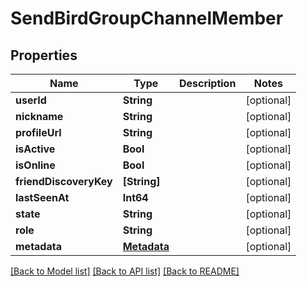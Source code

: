 # SendBirdGroupChannelMember

## Properties
Name | Type | Description | Notes
------------ | ------------- | ------------- | -------------
**userId** | **String** |  | [optional] 
**nickname** | **String** |  | [optional] 
**profileUrl** | **String** |  | [optional] 
**isActive** | **Bool** |  | [optional] 
**isOnline** | **Bool** |  | [optional] 
**friendDiscoveryKey** | **[String]** |  | [optional] 
**lastSeenAt** | **Int64** |  | [optional] 
**state** | **String** |  | [optional] 
**role** | **String** |  | [optional] 
**metadata** | [**Metadata**](Metadata.md) |  | [optional] 

[[Back to Model list]](../README.md#documentation-for-models) [[Back to API list]](../README.md#documentation-for-api-endpoints) [[Back to README]](../README.md)


